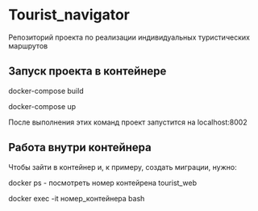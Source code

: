 # Tourist_navigator
Репозиторий проекта по реализации индивидуальных туристических маршрутов

## Запуск проекта в контейнере
docker-compose build

docker-compose up

После выполнения этих команд проект запустится на localhost:8002

## Работа внутри контейнера
Чтобы зайти в контейнер и, к примеру, создать миграции, нужно:

docker ps - посмотреть номер контейрена tourist_web

docker exec -it номер_контейнера bash
